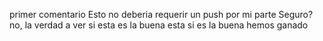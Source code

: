 primer comentario 
Esto no deberia requerir un push por mi parte
Seguro?
no, la verdad
a ver si esta es la buena
esta si es la buena
hemos ganado